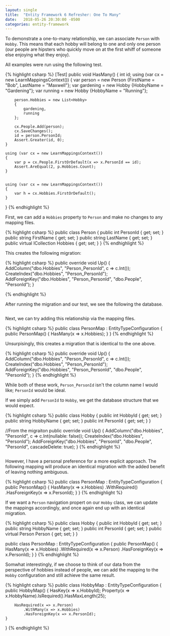 ```yaml
---
layout: single
title:  "Entity Framework 6 Refresher: One To Many"
date:   2018-05-26 20:30:00 -0500
categories: entity-framework
---
```


To demonstrate a one-to-many relationship, we can associate `Person` with `Hobby`.   This means that each hobby will belong to one and only one person (our people are hipsters who quickly move on at the first whiff of someone else enjoying what they enjoy).

All examples were run using the following test.

{% highlight csharp %}
[Test]
public void HasMany()
{
    int id;
    using (var cx = new LearnMappingsContext())
    {
        var person = new Person {FirstName = "Bob", LastName = "Maxwell"};
        var gardening = new Hobby {HobbyName = "Gardening"};
        var running = new Hobby {HobbyName = "Running"};

        person.Hobbies = new List<Hobby>
        {
            gardening,
            running
        };

        cx.People.Add(person);
        cx.SaveChanges();
        id = person.PersonId;
        Assert.Greater(id, 0);
    }

    using (var cx = new LearnMappingsContext())
    {
        var p = cx.People.FirstOrDefault(x => x.PersonId == id);
        Assert.AreEqual(2, p.Hobbies.Count);
    }


    using (var cx = new LearnMappingsContext())
    {
        var h = cx.Hobbies.FirstOrDefault();
    }
}
{% endhighlight %}

First, we can add a `Hobbies` property to `Person` and make no changes to any mapping files.


{% highlight csharp %}
public class Person
{
    public int PersonId { get; set; }
    public string FirstName { get; set; }
    public string LastName { get; set; }
    public virtual ICollection<Hobby> Hobbies { get; set; }
}
{% endhighlight %}

This creates the following migration:

{% highlight csharp %}
public override void Up()
{
    AddColumn("dbo.Hobbies", "Person_PersonId", c => c.Int());
    CreateIndex("dbo.Hobbies", "Person_PersonId");
    AddForeignKey("dbo.Hobbies", "Person_PersonId", "dbo.People", "PersonId");
}

{% endhighlight %}

After running the migration and our test, we see the following the database.

<img src="{{ site.url }}{{ site.baseurl }}/assets/images/ef-refresh-one-to-many1.png" alt="">

Next, we can try adding this relationship via the  mapping files.

{% highlight csharp %}
public class PersonMap : EntityTypeConfiguration<Person>
{
    public PersonMap()
    {
        HasMany(x => x.Hobbies);
    }
}
{% endhighlight %}

Unsurpisingly, this creates a migration that is identical to the one above.

{% highlight csharp %}
public override void Up()
{
    AddColumn("dbo.Hobbies", "Person_PersonId", c => c.Int());
    CreateIndex("dbo.Hobbies", "Person_PersonId");
    AddForeignKey("dbo.Hobbies", "Person_PersonId", "dbo.People", "PersonId");
}
{% endhighlight %}

While both of these work, `Person_PersonId` isn't the column name I would like; `PersonId` would be ideal.

If we simply add `PersonId` to `Hobby`, we get the database structure that we would expect.

{% highlight csharp %}
public class Hobby
{
    public int HobbyId { get; set; }
    public string HobbyName { get; set; }
    public int PersonId { get; set; }
}

//From the migraiton 
public override void Up()
{
    AddColumn("dbo.Hobbies", "PersonId", c => c.Int(nullable: false));
    CreateIndex("dbo.Hobbies", "PersonId");
    AddForeignKey("dbo.Hobbies", "PersonId", "dbo.People", "PersonId", cascadeDelete: true);
}
{% endhighlight %}

<img src="{{ site.url }}{{ site.baseurl }}/assets/images/ef-refresh-one-to-many2.png" alt="">

However, I have a personal preference for a more explicit approach.  The following mapping will produce an identical migration with the added benefit of leaving nothing ambiguous.

{% highlight csharp %}
public class PersonMap : EntityTypeConfiguration<Person>
{
    public PersonMap()
    {
        HasMany(x => x.Hobbies)
            .WithRequired()
            .HasForeignKey(x => x.PersonId);
    }
}
{% endhighlight %}

If we want a `Person` navigation propert on our `Hobby` class, we can update the mappings accordingly, and once again end up with an identical migration.

{% highlight csharp %}
public class Hobby
{
    public int HobbyId { get; set; }
    public string HobbyName { get; set; }
    public int PersonId { get; set; }
    public virtual Person Person { get; set; }
}

public class PersonMap : EntityTypeConfiguration<Person>
{
    public PersonMap()
    {
        HasMany(x => x.Hobbies)
            .WithRequired(x => x.Person)
            .HasForeignKey(x => x.PersonId);
    }
}
{% endhighlight %}

Somwhat interestingly, if we choose to think of our data from the perspective of hobbies instead of people, we can add the mapping to the `Hobby` configuration and still achieve the same result.

{% highlight csharp %}
public class HobbyMap : EntityTypeConfiguration<Hobby>
{
    public HobbyMap()
    {
        HasKey(x => x.HobbyId);
        Property(x => x.HobbyName).IsRequired().HasMaxLength(25);

        HasRequired(x => x.Person)
            .WithMany(x => x.Hobbies)
            .HasForeignKey(x => x.PersonId);
    }
}
{% endhighlight %}
